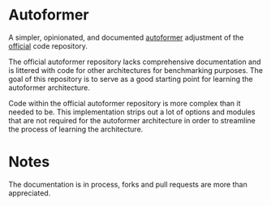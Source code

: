# Autoformer
A simpler, opinionated, and documented [autoformer](https://arxiv.org/abs/2106.13008) adjustment of the [official](https://github.com/thuml/Autoformer) code repository.

The official autoformer repository lacks comprehensive documentation and is littered with code for other architectures for benchmarking purposes. The goal of this repository is to serve as a good starting point for learning the autoformer architecture.

Code within the official autoformer repository is more complex than it needed to be. This implementation strips out a lot of options and modules that are not required for the autoformer architecture in order to streamline the process of learning the architecture.

# Notes
The documentation is in process, forks and pull requests are more than appreciated.